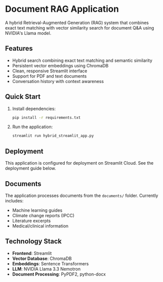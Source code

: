 # Document RAG Application

A hybrid Retrieval-Augmented Generation (RAG) system that combines exact text matching with vector similarity search for document Q&A using NVIDIA's Llama model.

## Features

- Hybrid search combining exact text matching and semantic similarity
- Persistent vector embeddings using ChromaDB
- Clean, responsive Streamlit interface
- Support for PDF and text documents
- Conversation history with context awareness

## Quick Start

1. Install dependencies:
   ```bash
   pip install -r requirements.txt
   ```

2. Run the application:
   ```bash
   streamlit run hybrid_streamlit_app.py
   ```

## Deployment

This application is configured for deployment on Streamlit Cloud. See the deployment guide below.

## Documents

The application processes documents from the `documents/` folder. Currently includes:
- Machine learning guides
- Climate change reports (IPCC)
- Literature excerpts
- Medical/clinical information

## Technology Stack

- **Frontend**: Streamlit
- **Vector Database**: ChromaDB
- **Embeddings**: Sentence Transformers
- **LLM**: NVIDIA Llama 3.3 Nemotron
- **Document Processing**: PyPDF2, python-docx
